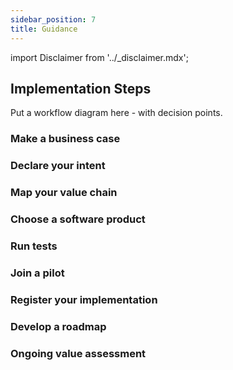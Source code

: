 ```yaml
---
sidebar_position: 7
title: Guidance
---
```


import Disclaimer from '../\_disclaimer.mdx';

<Disclaimer />


## Implementation Steps

Put a workflow diagram here - with decision points.

### Make a business case


### Declare your intent


### Map your value chain


### Choose a software product


### Run tests


### Join a pilot


### Register your implementation


### Develop a roadmap


### Ongoing value assessment